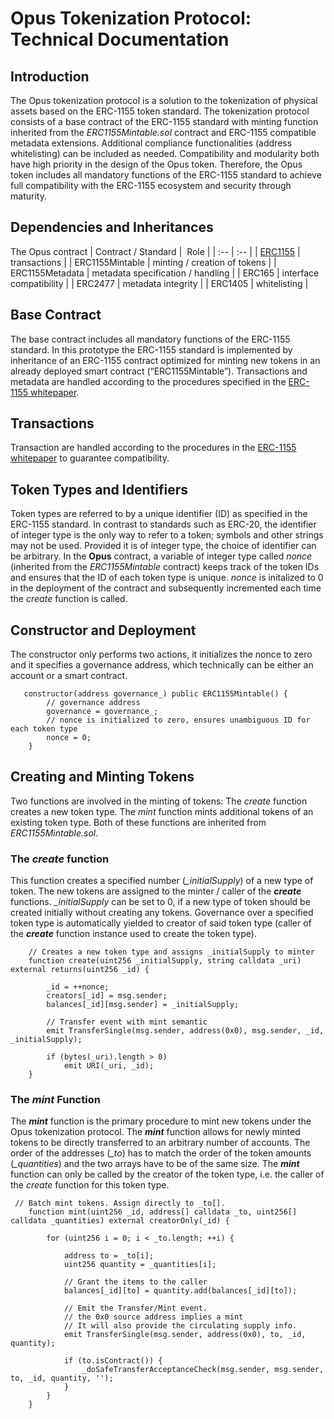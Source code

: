 # Opus Tokenization Protocol: Technical Documentation

## Introduction
The Opus tokenization protocol is a solution to the tokenization of physical assets based on the ERC-1155 token standard. The tokenization protocol consists of a base contract of the ERC-1155 standard with minting function inherited from the *ERC1155Mintable.sol* contract and ERC-1155 compatible metadata extensions. Additional compliance functionalities (address whitelisting) can be included as needed. Compatibility and modularity both have high priority in the design of the Opus token. Therefore, the Opus token includes all mandatory functions of the ERC-1155 standard to achieve full compatibility with the ERC-1155 ecosystem and security through maturity. 

## Dependencies and Inheritances
The Opus contract
| Contract / Standard |  Role |
| :-- | :-- |
| [ERC1155](https://eips.ethereum.org/EIPS/eip-1155) | transactions |
| ERC1155Mintable | minting / creation of tokens |
| ERC1155Metadata | metadata specification / handling |
| ERC165 | interface compatibility |
| ERC2477 | metadata integrity |
| ERC1405 | whitelisting |

## Base Contract

The base contract includes all mandatory functions of the ERC-1155 standard. In this prototype the ERC-1155 standard is implemented by inheritance of an ERC-1155 contract optimized for minting new tokens in an already deployed smart contract (“ERC1155Mintable”). Transactions and metadata are handled according to the procedures specified in the [ERC-1155 whitepaper](https://eips.ethereum.org/EIPS/eip-1155). 


## Transactions
Transaction are handled according to the procedures in the [ERC-1155 whitepaper](https://eips.ethereum.org/EIPS/eip-1155) to guarantee compatibility. 

## Token Types and Identifiers
Token types are referred to by a unique identifier (ID) as specified in the ERC-1155 standard. In contrast to standards such as ERC-20, the identifier of integer type is the only way to refer to a token; symbols and other strings may not be used. Provided it is of integer type, the choice of identifier can be arbitrary. In the **Opus** contract, a variable of integer type called *nonce* (inherited from the *ERC1155Mintable* contract) keeps track of the token IDs and ensures that the ID of each token type is unique. *nonce* is initalized to 0 in the deployment of the contract and subsequently incremented each time the *create* function is called.

## Constructor and Deployment

The constructor only performs two actions, it initializes the nonce to zero and it specifies a governance address, which technically can be either an account or a smart contract. 
```solidity
   constructor(address governance_) public ERC1155Mintable() {
        // governance address 
        governance = governance_; 
        // nonce is initialized to zero, ensures unambiguous ID for each token type
        nonce = 0; 
    }

```

## Creating and Minting Tokens
Two functions are involved in the minting of tokens: The *create* function creates a new token type. The *mint* function mints additional tokens of an existing token type. Both of these functions are inherited from *ERC1155Mintable.sol*. 

### The ***create*** function
This function creates a specified number (*_initialSupply*) of a new type of token. The new tokens are assigned to the minter / caller of the ***create*** functions. *_initialSupply* can be set to 0, if a new type of token should be created initially without creating any tokens. Governance over a specified token type is automatically yielded to creator of said token type (caller of the ***create*** function instance used to create the token type). 

```solidity
    // Creates a new token type and assigns _initialSupply to minter
    function create(uint256 _initialSupply, string calldata _uri) external returns(uint256 _id) {

        _id = ++nonce;
        creators[_id] = msg.sender;
        balances[_id][msg.sender] = _initialSupply;

        // Transfer event with mint semantic
        emit TransferSingle(msg.sender, address(0x0), msg.sender, _id, _initialSupply);

        if (bytes(_uri).length > 0)
            emit URI(_uri, _id);
    }
```

### The ***mint*** Function
The ***mint*** function is the primary procedure to mint new tokens under the Opus tokenization protocol. The ***mint*** function allows for newly minted tokens to be directly transferred to an arbitrary number of accounts. The order of the addresses (*_to*) has to match the order of the token amounts (*_quantities*) and the two arrays have to be of the same size. The ***mint*** function can only be called by the creator of the token type, i.e. the caller of the *create* function for this token type. 

```solidity
 // Batch mint tokens. Assign directly to _to[].
    function mint(uint256 _id, address[] calldata _to, uint256[] calldata _quantities) external creatorOnly(_id) {

        for (uint256 i = 0; i < _to.length; ++i) {

            address to = _to[i];
            uint256 quantity = _quantities[i];

            // Grant the items to the caller
            balances[_id][to] = quantity.add(balances[_id][to]);

            // Emit the Transfer/Mint event.
            // the 0x0 source address implies a mint
            // It will also provide the circulating supply info.
            emit TransferSingle(msg.sender, address(0x0), to, _id, quantity);

            if (to.isContract()) {
                _doSafeTransferAcceptanceCheck(msg.sender, msg.sender, to, _id, quantity, '');
            }
        }
    }
```
